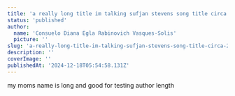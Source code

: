 ```yaml
---
title: 'a really long title im talking sufjan stevens song title circa 2003 im talking annoying japanese light novel turned into anime your most annoying friends tell you is good'
status: 'published'
author:
  name: 'Consuelo Diana Egla Rabinovich Vasques-Solis'
  picture: ''
slug: 'a-really-long-title-im-talking-sufjan-stevens-song-title-circa-2003-im-talking-annoying-japanese-light-novel-turned-into-anime-your-most-annoying-friends-tell-you-is-good'
description: ''
coverImage: ''
publishedAt: '2024-12-18T05:54:58.131Z'
---
```


my moms name is long and good for testing author length